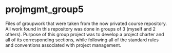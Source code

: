 # projmgmt_group5
Files of groupwork that were taken from the now privated course repository. All work found in this repository was done in groups of 3 (myself and 2 others). Purpose of this group project was to develop a project charter and all of its corresponding sections, while following all of the standard rules and conventions associated with project management. 
